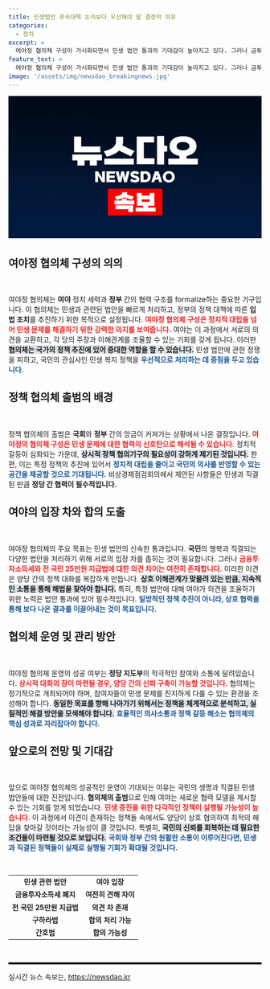 ```yaml
---
title: 민생법안 후속대책 논의보다 우선해야 할 결정적 이유
categories:
  - 정치
excerpt: >
  여야정 협의체 구성이 가시화되면서 민생 법안 통과의 기대감이 높아지고 있다. 그러나 금투세와 25만원 지급안에 대한 이견은 여전히 남아, 협의체의 향후 성과에 주목해야 할 시점이다.
feature_text: >
  여야정 협의체 구성이 가시화되면서 민생 법안 통과의 기대감이 높아지고 있다. 그러나 금투세와 25만원 지급안에 대한 이견은 여전히 남아, 협의체의 향후 성과에 주목해야 할 시점이다.
image: '/assets/img/newsdao_breakingnews.jpg'
---
```


<p><img src="/assets/img/newsdao_breakingnews.jpg" alt="pcversion 속보" /></p>

<h2 data-ke-size="size26">여야정 협의체 구성의 의의</h2>

<p data-ke-size="size16">&nbsp;</p>

<p>여야정 협의체는 <b>여야</b> 정치 세력과 <b>정부</b> 간의 협력 구조를 formalize하는 중요한 기구입니다. 이 협의체는 민생과 관련된 법안을 빠르게 처리하고, 정부의 정책 대책에 따른 <b>입법 조치</b>를 추진하기 위한 목적으로 설정됩니다. <b><span style="color: #ee2323;">여야정 협의체 구성은 정치적 대립을 넘어 민생 문제를 해결하기 위한 강력한 의지를 보여줍니다.</span></b> 여야는 이 과정에서 서로의 의견을 교환하고, 각 당의 주장과 이해관계를 조율할 수 있는 기회를 갖게 됩니다. 이러한 <b><span style="background-color: #21538527;">협의체는 국가의 정책 추진에 있어 중대한 역할을 할 수 있습니다.</span></b> 민생 법안에 관한 정쟁을 피하고, 국민의 관심사인 민생 복지 정책을 <b><span style="color: #1a5490;">우선적으로 처리하는 데 중점을 두고 있습니다.</span></b></p>

<h2 data-ke-size="size26">정책 협의체 출범의 배경</h2>

<p data-ke-size="size16">&nbsp;</p>

<p>정책 협의체의 출범은 <b>국회</b>와 <b>정부</b> 간의 앙금이 커져가는 상황에서 나온 결정입니다. <b><span style="color: #ee2323;">여야정의 협의체 구성은 민생 문제에 대한 협력의 신호탄으로 해석될 수 있습니다.</span></b> 정치적 갈등이 심화되는 가운데, <b><span style="background-color: #21538527;">상시적 정책 협의기구의 필요성이 강하게 제기된 것입니다.</span></b> 한편, 이는 특정 정책의 추진에 있어서 <b><span style="color: #1a5490;">정치적 대립을 줄이고 국민의 의사를 반영할 수 있는 공간을 제공할 것으로 기대됩니다.</span></b> 비상경제점검회의에서 제안된 사항들은 민생과 직결된 만큼 <b>정당 간 협력이 필수적입니다.</b></p>

<h2 data-ke-size="size26">여야의 입장 차와 합의 도출</h2>

<p data-ke-size="size16">&nbsp;</p>

<p>여야정 협의체의 주요 목표는 민생 법안의 신속한 통과입니다. <b>국민</b>의 행복과 직결되는 다양한 법안을 처리하기 위해 서로의 입장 차를 좁히는 것이 필요합니다. 그러나 <b><span style="color: #ee2323;">금융투자소득세와 전 국민 25만원 지급법에 대한 의견 차이는 여전히 존재합니다.</span></b> 이러한 이견은 양당 간의 정책 대화를 복잡하게 만듭니다. <b><span style="background-color: #21538527;">상호 이해관계가 맞물려 있는 만큼, 지속적인 소통을 통해 해법을 찾아야 합니다.</span></b> 특히, 특정 법안에 대해 여야가 의견을 조율하기 위한 노력은 법안 통과에 있어 필수적입니다. <b><span style="color: #1a5490;">일방적인 정책 추진이 아니라, 상호 협력을 통해 보다 나은 결과를 이끌어내는 것이 목표입니다.</span></b></p>

<h2 data-ke-size="size26">협의체 운영 및 관리 방안</h2>

<p data-ke-size="size16">&nbsp;</p>

<p>여야정 협의체 운영의 성공 여부는 <b>정당 지도부</b>의 적극적인 참여와 소통에 달려있습니다. <b><span style="color: #ee2323;">상시적 대화의 장이 마련될 경우, 양당 간의 신뢰 구축이 가능할 것입니다.</span></b> 협의체는 정기적으로 개최되어야 하며, 참여자들이 민생 문제를 진지하게 다룰 수 있는 환경을 조성해야 합니다. <b><span style="background-color: #21538527;">동일한 목표를 향해 나아가기 위해서는 정책을 체계적으로 분석하고, 실질적인 해결 방안을 모색해야 합니다.</span></b> <b><span style="color: #1a5490;">효율적인 의사소통과 정책 갈등 해소는 협의체의 핵심 성과로 자리잡아야 합니다.</span></b></p>

<h2 data-ke-size="size26">앞으로의 전망 및 기대감</h2>

<p data-ke-size="size16">&nbsp;</p>

<p>앞으로 여야정 협의체의 성공적인 운영이 기대되는 이유는 국민의 생명과 직결된 민생 법안들에 대한 진전입니다. <b>협의체의 출범</b>으로 인해 여야는 새로운 협력 모델을 제시할 수 있는 기회를 얻게 되었습니다. <b><span style="color: #ee2323;">민생 증진을 위한 다각적인 정책이 실행될 가능성이 높습니다.</span></b> 이 과정에서 이견이 존재하는 정책들 속에서도 양당이 상호 협의하여 최적의 해답을 찾아갈 것이라는 가능성이 클 것입니다. 특별히, <b><span style="background-color: #21538527;">국민의 신뢰를 회복하는 데 필요한 조건들이 마련될 것으로 보입니다.</span></b> <b><span style="color: #1a5490;">국회와 정부 간의 원활한 소통이 이루어진다면, 민생과 직결된 정책들이 실제로 실행될 기회가 확대될 것입니다.</span></b></p>

<p data-ke-size="size16">&nbsp;</p>

<table style="width: 100%; border-collapse: collapse;">
  <tbody>
    <tr style="height: 17px;">
      <td style="text-align: center; height: 17px;"><b>민생 관련 법안</b></td>
      <td style="text-align: center; height: 17px;"><b>여야 입장</b></td>
    </tr>
    <tr style="height: 17px;">
      <td style="text-align: center; height: 17px;"><b>금융투자소득세 폐지</b></td>
      <td style="text-align: center; height: 17px;"><b>여전히 견해 차이</b></td>
    </tr>
    <tr style="height: 17px;">
      <td style="text-align: center; height: 17px;"><b>전 국민 25만원 지급법</b></td>
      <td style="text-align: center; height: 17px;"><b>의견 차 존재</b></td>
    </tr>
    <tr style="height: 17px;">
      <td style="text-align: center; height: 17px;"><b>구하라법</b></td>
      <td style="text-align: center; height: 17px;"><b>합의 처리 가능</b></td>
    </tr>
    <tr style="height: 17px;">
      <td style="text-align: center; height: 17px;"><b>간호법</b></td>
      <td style="text-align: center; height: 17px;"><b>합의 가능성</b></td>
    </tr>
  </tbody>
</table>

<p data-ke-size="size16">&nbsp;</p>

<hr style="height: 4px; background-color: #000; border: none;" />

<p data-ke-size="size16"></p>
실시간 뉴스 속보는, <a href="https://newsdao.kr" rel="dofollow">https://newsdao.kr</a>


